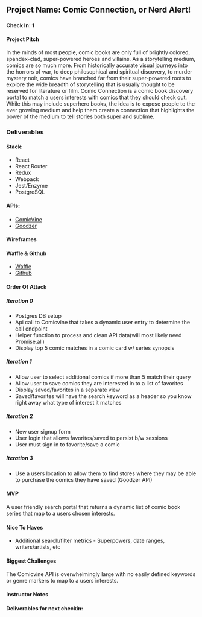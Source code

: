 ## Project Name:  Comic Connection, or Nerd Alert!

#### Check In: 1  

#### Project Pitch  

In the minds of most people, comic books are only full of brightly colored, spandex-clad, super-powered heroes and villains.  As a storytelling medium, comics are so much more.  From historically accurate visual journeys into the horrors of war, to deep philosophical and spiritual discovery, to murder mystery noir, comics have branched far from their super-powered roots to explore the wide breadth of storytelling that is usually thought to be reserved for literature or film.  Comic Connection is a comic book discovery portal to match a users interests with comics that they should check out.  While this may include superhero books, the idea is to expose people to the ever growing medium and help them create a connection that highlights the power of the medium to tell stories both super and sublime.

### Deliverables  

#### Stack:
* React
* React Router
* Redux
* Webpack
* Jest/Enzyme
* PostgreSQL

#### APIs:  
* [ComicVine](https://comicvine.gamespot.com/api/)
* [Goodzer](https://developer.goodzer.com/)

#### Wireframes  

#### Waffle & Github
* [Waffle](https://waffle.io/noetic97/comic-connection)
* [Github](https://github.com/noetic97/comic-connection)

#### Order Of Attack  

##### **Iteration 0**
- Postgres DB setup
- Api call to Comicvine that takes a dynamic user entry to determine the call endpoint
- Helper function to process and clean API data(will most likely need Promise.all)
- Display top 5 comic matches in a comic card w/ series synopsis

##### **Iteration 1**
- Allow user to select additional comics if more than 5 match their query
- Allow user to save comics they are interested in to a list of favorites
- Display saved/favorites in a separate view
- Saved/favorites will have the search keyword as a header so you know right away what type of interest it matches

##### **Iteration 2**
- New user signup form
- User login that allows favorites/saved to persist b/w sessions
- User must sign in to favorite/save a comic

##### **Iteration 3**
- Use a users location to allow them to find stores where they may be able to purchase the comics they have saved (Goodzer API)

#### MVP
A user friendly search portal that returns a dynamic list of comic book series that map to a users chosen interests.

#### Nice To Haves   

 * Additional search/filter metrics - Superpowers, date ranges, writers/artists, etc

#### Biggest Challenges  

The Comicvine API is overwhelmingly large with no easily defined keywords or genre markers to map to a users interests.

#### Instructor Notes

#### Deliverables for next checkin:

